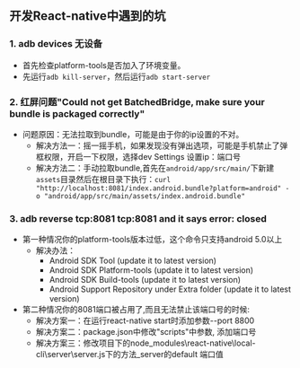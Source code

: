 ## 开发React-native中遇到的坑
### 1. adb devices 无设备
* 首先检查platform-tools是否加入了环境变量。
* 先运行`adb kill-server`，然后运行`adb start-server`

### 2. 红屏问题"Could not get BatchedBridge, make sure your bundle is packaged correctly"
* 问题原因：无法拉取到bundle，可能是由于你的ip设置的不对。
	* 解决方法一：摇一摇手机，如果发现没有弹出选项，可能是手机禁止了弹框权限，开启一下权限，选择dev Settings 设置ip：端口号
	* 解决方法二：手动拉取bundle,首先在`android/app/src/main/`下新建`assets`目录然后在根目录下执行：`curl "http://localhost:8081/index.android.bundle?platform=android" -o "android/app/src/main/assets/index.android.bundle"`
### 3. adb reverse tcp:8081 tcp:8081 and it says error: closed
*	第一种情况你的platform-tools版本过低，这个命令只支持android 5.0以上
	*	解决办法：
		*	Android SDK Tool (update it to latest version)
		*	Android SDK Platform-tools (update it to latest version)
		*	Android SDK Build-tools (update it to latest version)
		*	Android Support Repository under Extra folder (update it to latest version)
* 第二种情况你的8081端口被占用了,而且无法禁止该端口号的时候:
	* 解决方案一：在运行react-native start时添加参数--port 8800
	* 解决方案二：package.json中修改"scripts"中参数, 添加端口号
	* 解决方案三：修改项目下的node_modules\react-native\local-cli\server\server.js下的方法_server的default 端口值
